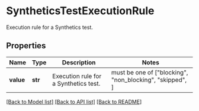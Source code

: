 # SyntheticsTestExecutionRule

Execution rule for a Synthetics test.

## Properties

| Name      | Type    | Description                           | Notes                                                    |
| --------- | ------- | ------------------------------------- | -------------------------------------------------------- |
| **value** | **str** | Execution rule for a Synthetics test. | must be one of ["blocking", "non_blocking", "skipped", ] |

[[Back to Model list]](README.md#documentation-for-models) [[Back to API list]](README.md#documentation-for-api-endpoints) [[Back to README]](README.md)
